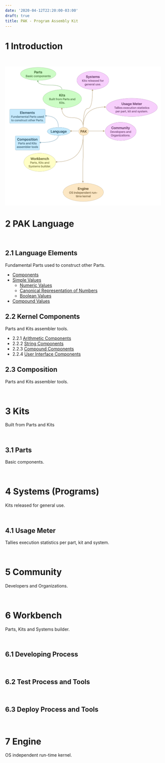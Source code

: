 ```yaml
---
date: '2020-04-12T22:20:00-03:00'
draft: true
title: PAK - Program Assembly Kit
---
```



1 Introduction
==============
 

![PAK Echosystem](img/PAK-Echo.png)


2 PAK Language
==============

 

2.1 Language Elements
---------------------

Fundamental Parts used to construct other Parts.

- [Components](2.1-Language-Elements.md)
- [Simple Values](2.1-Language-Elements.md)
  - [Numeric Values](2.1-Language-Elements.md)
  - [Canonical Representation of Numbers](2.1-Language-Elements.md)
  - [Boolean Values](2.1-Language-Elements.md)
- [Compound Values](2.1-Language-Elements.md)

2.2 Kernel Components
---------------------

Parts and Kits assembler tools.

- 2.2.1 [Arithmetic Components](2.2-Kernel-Components.md)
- 2.2.2 [String Components](2.2.2-String-Components.md)
- 2.2.3 [Compound Components](2.2.3-Compound-Components.md)
- 2.2.4 [User Interface Components](2.2.4-User-Interface-Components.md)



2.3 Composition
---------------

Parts and Kits assembler tools.

 

3 Kits
======

Built from Parts and Kits

 

3.1 Parts
---------

Basic components.

 

4 Systems (Programs)
====================

Kits released for general use.

 

4.1 Usage Meter
---------------

Tallies execution statistics per part, kit and system.

 

5 Community
===========

Developers and Organizations.

 

6 Workbench
===========

Parts, Kits and Systems builder.

 

6.1 Developing Process
----------------------

 

6.2 Test Process and Tools
--------------------------

 

6.3 Deploy Process and Tools
----------------------------

 

7 Engine
========

OS independent run-time kernel.
